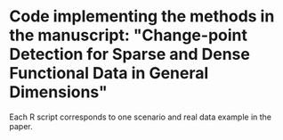 # Code implementing the methods in the manuscript: "Change-point Detection for Sparse and Dense Functional Data in General Dimensions"
Each R script corresponds to one scenario and real data example in the paper.
